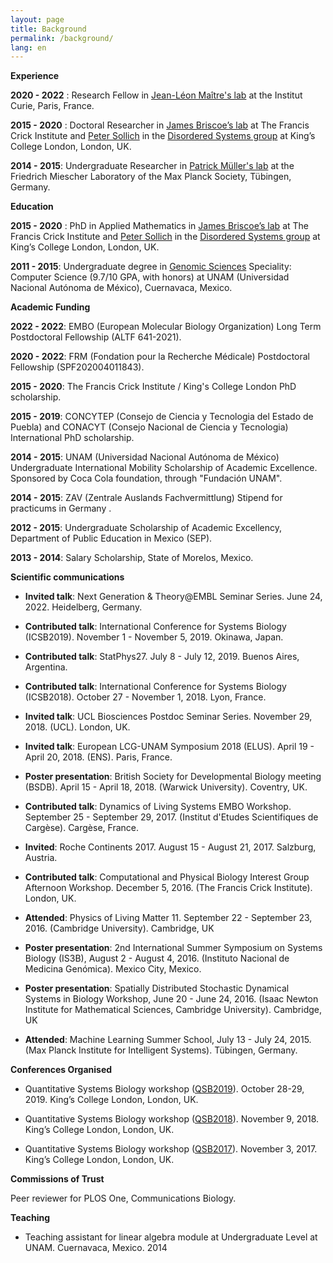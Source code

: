 ```yaml
---
layout: page
title: Background
permalink: /background/
lang: en
---
```


**Experience**

**2020 - 2022** : Research Fellow in [Jean-Léon Maître's lab](https://science.institut-curie.org/research/biology-cancer-genetics-and-epigenetics/developmental-biology-and-genetics/team-maitre/) at the Institut Curie, Paris, France.

**2015 - 2020** : Doctoral Researcher in [James Briscoe’s lab](https://briscoelab.org/) at The Francis Crick Institute and [Peter Sollich](https://www.uni-goettingen.de/en/prof.+dr.+peter+sollich+/583011.html) in the [Disordered Systems group](https://dissyskcl.github.io/) at King’s College London, London, UK.

**2014 - 2015**: Undergraduate Researcher in [Patrick Müller's lab](https://www.fml.tuebingen.mpg.de/de/mueller-group/) at the Friedrich Miescher Laboratory of the Max Planck Society, Tübingen, Germany.

**Education**

**2015 - 2020** : PhD in Applied Mathematics in [James Briscoe’s lab](https://briscoelab.org/) at The Francis Crick Institute and [Peter Sollich](https://www.uni-goettingen.de/en/prof.+dr.+peter+sollich+/583011.html) in the [Disordered Systems group](https://dissyskcl.github.io/) at King’s College London, London, UK.

**2011 - 2015**: Undergraduate degree in [Genomic Sciences](https://www.lcg.unam.mx/) Speciality: Computer Science (9.7/10 GPA, with honors) at UNAM (Universidad Nacional Autónoma de México), Cuernavaca, Mexico.

**Academic Funding**

**2022 - 2022**: EMBO (European Molecular Biology Organization) Long Term Postdoctoral Fellowship (ALTF 641-2021).

**2020 - 2022**: FRM (Fondation pour la Recherche Médicale) Postdoctoral Fellowship (SPF202004011843).

**2015 - 2020**: The Francis Crick Institute / King's College London PhD scholarship.

**2015 - 2019**: CONCYTEP (Consejo de Ciencia y Tecnologia del Estado de Puebla) and CONACYT (Consejo Nacional de Ciencia y Tecnologia) International PhD scholarship.

**2014 - 2015**: UNAM (Universidad Nacional Autónoma de México) Undergraduate International Mobility Scholarship of Academic Excellence. Sponsored by Coca Cola foundation, through "Fundación UNAM".

**2014 - 2015**: ZAV (Zentrale Auslands Fachvermittlung) Stipend for practicums in Germany .

**2012 - 2015**: Undergraduate Scholarship of Academic Excellency, Department of Public Education in Mexico (SEP).

**2013 - 2014**: Salary Scholarship, State of Morelos, Mexico.

**Scientific communications**

- **Invited talk**: Next Generation & Theory@EMBL Seminar Series. June 24, 2022. Heidelberg, Germany.

- **Contributed talk**: International Conference for Systems Biology (ICSB2019). November 1 - November 5, 2019. Okinawa, Japan.

- **Contributed talk**: StatPhys27. July 8 - July 12, 2019. Buenos Aires, Argentina.

- **Contributed talk**: International Conference for Systems Biology (ICSB2018). October 27 - November 1, 2018. Lyon, France.

- **Invited talk**: UCL Biosciences Postdoc Seminar Series. November 29, 2018. (UCL). London, UK.

- **Invited talk**: European LCG-UNAM Symposium 2018 (ELUS). April 19 - April 20, 2018. (ENS). Paris, France.

- **Poster presentation**: British Society for Developmental Biology meeting (BSDB). April 15 - April 18, 2018. (Warwick University). Coventry, UK.

- **Contributed talk**: Dynamics of Living Systems EMBO Workshop. September 25 - September 29, 2017. (Institut d'Etudes Scientifiques de Cargèse). Cargèse, France.

- **Invited**: Roche Continents 2017. August 15 - August 21, 2017. Salzburg, Austria.

- **Contributed talk**: Computational and Physical Biology Interest Group Afternoon Workshop. December 5, 2016. (The Francis Crick Institute). London, UK.

- **Attended**: Physics of Living Matter 11. September 22 - September 23, 2016. (Cambridge University). Cambridge, UK

- **Poster presentation**: 2nd International Summer Symposium on Systems Biology (IS3B), August 2 - August 4, 2016. (Instituto Nacional de Medicina Genómica). Mexico City, Mexico. 

- **Poster presentation**: Spatially Distributed Stochastic Dynamical Systems in Biology Workshop, June 20 - June 24, 2016. (Isaac Newton Institute for Mathematical Sciences, Cambridge University). Cambridge, UK

- **Attended**: Machine Learning Summer School, July 13 - July 24, 2015. (Max Planck Institute for Intelligent Systems). Tübingen, Germany.

**Conferences Organised**

- Quantitative Systems Biology workshop ([QSB2019](https://qsbworkshop.github.io/qsb2019/)). October 28-29, 2019. King’s College London, London, UK.

- Quantitative Systems Biology workshop ([QSB2018](https://qsbworkshop.github.io/qsb2018/)). November 9, 2018. King’s College London, London, UK.

- Quantitative Systems Biology workshop ([QSB2017](https://qsbworkshop.github.io/qsb2017/)). November 3, 2017. King’s College London, London, UK.

**Commissions of Trust**

Peer reviewer for PLOS One, Communications Biology.

**Teaching**

- Teaching assistant for linear algebra module at Undergraduate Level at UNAM. Cuernavaca, Mexico. 2014